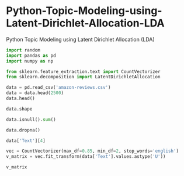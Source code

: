 # Python-Topic-Modeling-using-Latent-Dirichlet-Allocation-LDA
Python Topic Modeling using Latent Dirichlet Allocation (LDA)

```python
import random
import pandas as pd
import numpy as np

from sklearn.feature_extraction.text import CountVectorizer
from sklearn.decomposition import LatentDirichletAllocation
```

```python
data = pd.read_csv('amazon-reviews.csv')
data = data.head(2500)
data.head()
```

```python
data.shape
```

```python
data.isnull().sum()
```

```python
data.dropna()
```

```python
data['Text'][4]
```

```python
vec = CountVectorizer(max_df=0.85, min_df=2, stop_words='english')
v_matrix = vec.fit_transform(data['Text'].values.astype('U'))

v_matrix
```
